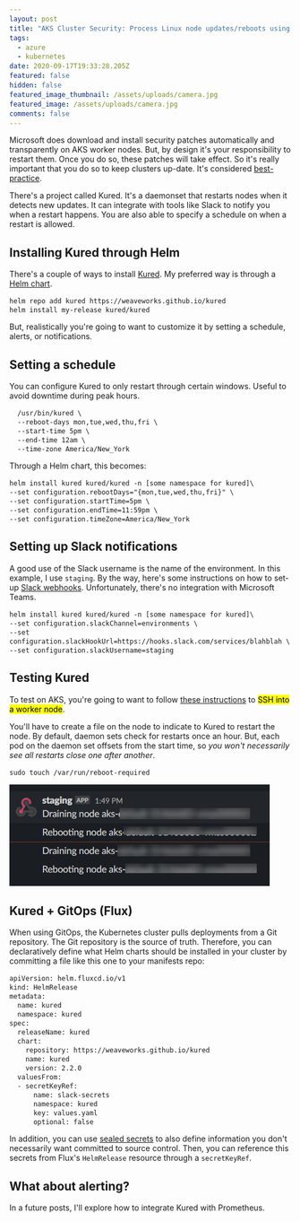```yaml
---
layout: post
title: "AKS Cluster Security: Process Linux node updates/reboots using Kured"
tags:
  - azure
  - kubernetes
date: 2020-09-17T19:33:28.205Z
featured: false
hidden: false
featured_image_thumbnail: /assets/uploads/camera.jpg
featured_image: /assets/uploads/camera.jpg
comments: false
---
```

Microsoft does download and install security patches automatically and transparently on AKS worker nodes. But, by design it's your responsibility to restart them. Once you do so, these patches will take effect. So it's really important that you do so to keep clusters up-date. It's considered [best-practice](https://docs.microsoft.com/en-us/azure/aks/operator-best-practices-cluster-security#process-linux-node-updates-and-reboots-using-kured).

<!--more-->

There's a project called Kured. It's a daemonset that restarts nodes when it detects new updates. It can integrate with tools like Slack to notify you when a restart happens. You are also able to specify a schedule on when a restart is allowed. 

## Installing Kured through Helm

There's a couple of ways to install [Kured](https://github.com/weaveworks/kured). My preferred way is through a [Helm chart](https://github.com/weaveworks/kured/tree/master/charts/kured). 

```
helm repo add kured https://weaveworks.github.io/kured
helm install my-release kured/kured
```

But, realistically you're going to want to customize it by setting a schedule, alerts, or notifications.

## Setting a schedule

You can configure Kured to only restart through certain windows. Useful to avoid downtime during peak hours.

```
  /usr/bin/kured \
  --reboot-days mon,tue,wed,thu,fri \
  --start-time 5pm \
  --end-time 12am \
  --time-zone America/New_York
```

Through a Helm chart, this becomes:

```
helm install kured kured/kured -n [some namespace for kured]\
--set configuration.rebootDays="{mon,tue,wed,thu,fri}" \
--set configuration.startTime=5pm \
--set configuration.endTime=11:59pm \
--set configuration.timeZone=America/New_York
```

## Setting up Slack notifications

A good use of the Slack username is the name of the environment. In this example, I use `staging`. By the way, here's some instructions on how to set-up [Slack webhooks](https://api.slack.com/messaging/webhooks). Unfortunately, there's no integration with Microsoft Teams.

```
helm install kured kured/kured -n [some namespace for kured]\
--set configuration.slackChannel=environments \
--set configuration.slackHookUrl=https://hooks.slack.com/services/blahblah \
--set configuration.slackUsername=staging
```

## Testing Kured

To test on AKS, you're going to want to follow [these instructions](https://docs.microsoft.com/en-us/azure/aks/ssh) to <mark>SSH into a worker node</mark>.

You'll have to create a file on the node to indicate to Kured to restart the node. By default, daemon sets check for restarts once an hour. But, each pod on the daemon set offsets from the start time, so *you won't necessarily see all restarts close one after another*.

```
sudo touch /var/run/reboot-required
```

![Kured slack notifications example](/assets/uploads/kured-slack-notifications.png "Kured slack notifications example")

## Kured + GitOps (Flux)

When using GitOps, the Kubernetes cluster pulls deployments from a Git repository. The Git repository is the source of truth. Therefore, you can declaratively define what Helm charts should be installed in your cluster by committing a file like this one to your manifests repo:

```
apiVersion: helm.fluxcd.io/v1
kind: HelmRelease
metadata:
  name: kured
  namespace: kured
spec:
  releaseName: kured
  chart:
    repository: https://weaveworks.github.io/kured
    name: kured
    version: 2.2.0
  valuesFrom:
  - secretKeyRef:
      name: slack-secrets
      namespace: kured
      key: values.yaml
      optional: false
```

In addition, you can use [sealed secrets](https://github.com/bitnami-labs/sealed-secrets) to also define information you don't necessarily want committed to source control. Then, you can reference this secrets from Flux's `HelmRelease` resource through a `secretKeyRef`.

## What about alerting?

In a future posts, I'll explore how to integrate Kured with Prometheus.